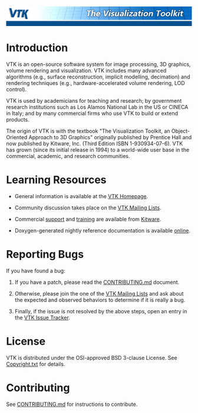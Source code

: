 ![VTK - The Visualization Toolkit](vtkBanner.gif)

Introduction
============

VTK is an open-source software system for image processing, 3D
graphics, volume rendering and visualization. VTK includes many
advanced algorithms (e.g., surface reconstruction, implicit modelling,
decimation) and rendering techniques (e.g., hardware-accelerated
volume rendering, LOD control).

VTK is used by academicians for teaching and research; by government
research institutions such as Los Alamos National Lab in the US or
CINECA in Italy; and by many commercial firms who use VTK to build or
extend products.

The origin of VTK is with the textbook "The Visualization Toolkit, an
Object-Oriented Approach to 3D Graphics" originally published by
Prentice Hall and now published by Kitware, Inc. (Third Edition ISBN
1-930934-07-6). VTK has grown (since its initial release in 1994) to a
world-wide user base in the commercial, academic, and research
communities.

Learning Resources
==================

* General information is available at the [VTK Homepage][].

* Community discussion takes place on the [VTK Mailing Lists][].

* Commercial [support][Kitware Support] and [training][Kitware Training]
  are available from [Kitware][].

* Doxygen-generated nightly reference documentation is
  available [online][Doxygen].

[VTK Homepage]: http://www.vtk.org
[Doxygen]: http://www.vtk.org/doc/nightly/html
[VTK Mailing Lists]: http://www.vtk.org/VTK/help/mailing.html
[Kitware]: http://www.kitware.com/
[Kitware Support]: http://www.kitware.com/products/support.html
[Kitware Training]: http://www.kitware.com/products/protraining.php

Reporting Bugs
==============

If you have found a bug:

1. If you have a patch, please read the [CONTRIBUTING.md][] document.

2. Otherwise, please join the one of the [VTK Mailing Lists][] and ask
   about the expected and observed behaviors to determine if it is
   really a bug.

3. Finally, if the issue is not resolved by the above steps, open
   an entry in the [VTK Issue Tracker][].

[VTK Issue Tracker]: http://www.vtk.org/Bug

License
=======

VTK is distributed under the OSI-approved BSD 3-clause License.
See [Copyright.txt][] for details.

[Copyright.txt]: Copyright.txt

Contributing
============

See [CONTRIBUTING.md][] for instructions to contribute.

[CONTRIBUTING.md]: CONTRIBUTING.md
